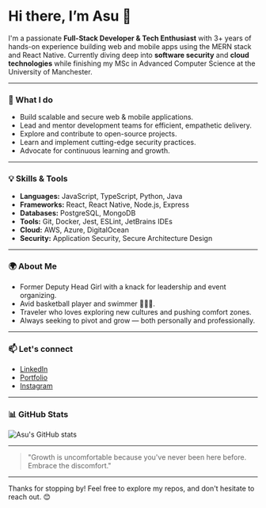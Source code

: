 # Hi there, I’m Asu 👋

I'm a passionate **Full-Stack Developer & Tech Enthusiast** with 3+ years of hands-on experience building web and mobile apps using the MERN stack and React Native. Currently diving deep into **software security** and **cloud technologies** while finishing my MSc in Advanced Computer Science at the University of Manchester.

---

### 🚀 What I do
- Build scalable and secure web & mobile applications.
- Lead and mentor development teams for efficient, empathetic delivery.
- Explore and contribute to open-source projects.
- Learn and implement cutting-edge security practices.
- Advocate for continuous learning and growth.

---

### 💡 Skills & Tools
- **Languages:** JavaScript, TypeScript, Python, Java
- **Frameworks:** React, React Native, Node.js, Express
- **Databases:** PostgreSQL, MongoDB
- **Tools:** Git, Docker, Jest, ESLint, JetBrains IDEs
- **Cloud:** AWS, Azure, DigitalOcean
- **Security:** Application Security, Secure Architecture Design

---

### 🌍 About Me
- Former Deputy Head Girl with a knack for leadership and event organizing.
- Avid basketball player and swimmer 🏀🏊‍♀️.
- Traveler who loves exploring new cultures and pushing comfort zones.
- Always seeking to pivot and grow — both personally and professionally.

---

### 📫 Let's connect
- [LinkedIn](https://www.linkedin.com/in/asu-kaur/)
- [Portfolio](https://your-portfolio-url.com)
- [Instagram](https://instagram.com/pivotandexplore)

---

### 📊 GitHub Stats

![Asu's GitHub stats](https://github-readme-stats.vercel.app/api?username=your-github-username&show_icons=true&theme=radical)

---

> "Growth is uncomfortable because you've never been here before. Embrace the discomfort."

---

Thanks for stopping by! Feel free to explore my repos, and don't hesitate to reach out. 😊
